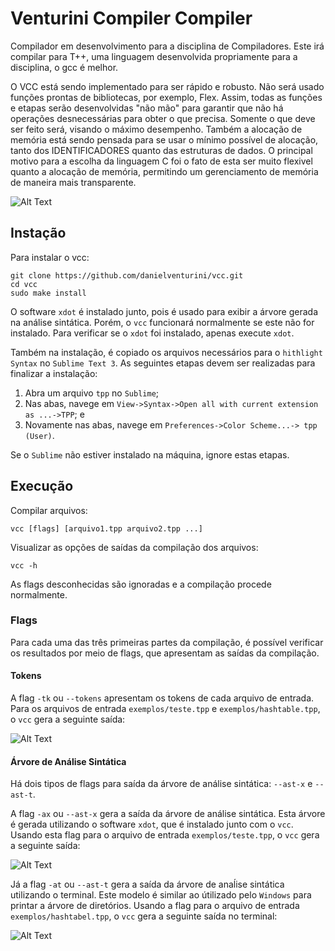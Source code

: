 # Venturini Compiler Compiler

Compilador em desenvolvimento para a disciplina de Compiladores. Este irá compilar para T++, uma linguagem desenvolvida propriamente para a disciplina, o gcc é melhor.

O VCC está sendo implementado para ser rápido e robusto. Não será usado funções prontas de bibliotecas, por exemplo, Flex. Assim, todas as funções e etapas serão desenvolvidas "não mão" para garantir que não há operações desnecessárias para obter o que precisa. Somente o que deve ser feito será, visando o máximo desempenho. Também a alocação de memória está sendo pensada para se usar o mínimo possível de alocação, tanto dos IDENTIFICADORES quanto das estruturas de dados. O principal motivo para a escolha da linguagem C foi o fato de esta ser muito flexivel quanto a alocação de memória, permitindo um gerenciamento de memória de maneira mais transparente.

![Alt Text](https://github.com/danielventurini/vcc/raw/master/syntactic/vcc.jpg)

## Instação
Para instalar o vcc:

```
git clone https://github.com/danielventurini/vcc.git
cd vcc
sudo make install
```

O software ```xdot``` é instalado junto, pois é usado para exibir a árvore gerada na análise sintática. Porém, o ```vcc``` funcionará normalmente se este não for instalado. Para verificar se o ```xdot``` foi instalado, apenas execute ```xdot```.

Também na instalação, é copiado os arquivos necessários para o ```hithlight Syntax``` no ```Sublime Text 3```. As seguintes etapas devem ser realizadas para finalizar a instalação:

1. Abra um arquivo ```tpp``` no ```Sublime```;
2. Nas abas, navege em ```View->Syntax->Open all with current extension as ...->TPP```; e
3. Novamente nas abas, navege em ```Preferences->Color Scheme...-> tpp (User)```.

Se o ```Sublime``` não estiver instalado na máquina, ignore estas etapas.

## Execução
Compilar arquivos:
```
vcc [flags] [arquivo1.tpp arquivo2.tpp ...]
```
Visualizar as opções de saídas da compilação dos arquivos:
```
vcc -h
```
As flags desconhecidas são ignoradas e a compilação procede normalmente.

### Flags
Para cada uma das três primeiras partes da compilação, é possível verificar os resultados por meio de flags, que apresentam as saídas da compilação.

#### Tokens
A flag ```-tk``` ou ```--tokens``` apresentam os tokens de cada arquivo de entrada. Para os arquivos de entrada ```exemplos/teste.tpp``` e ```exemplos/hashtable.tpp```, o ```vcc``` gera a seguinte saída:

![Alt Text](https://github.com/danielventurini/vcc/raw/master/lexical/tokens.jpeg)

#### Árvore de Análise Sintática
Há dois tipos de flags para saída da árvore de análise sintática: ```--ast-x``` e ```--ast-t```.


A flag ```-ax``` ou ```--ast-x``` gera a saída da árvore de análise sintática. Esta árvore é gerada utilizando o software ```xdot```, que é instalado junto com o ```vcc```. Usando esta flag para o arquivo de entrada ```exemplos/teste.tpp```, o ```vcc``` gera a seguinte saída:

![Alt Text](https://github.com/danielventurini/vcc/raw/master/syntactic/ast-x.jpeg)

Já a flag ```-at``` ou ```--ast-t``` gera a saída da árvore de anaĺise sintática utilizando o terminal. Este modelo é similar ao útilizado pelo ```Windows``` para printar a árvore de diretórios. Usando a flag para o arquivo de entrada ```exemplos/hashtabel.tpp```, o ```vcc``` gera a seguinte saída no terminal:

![Alt Text](https://github.com/danielventurini/vcc/raw/master/syntactic/ast-t.jpeg)
